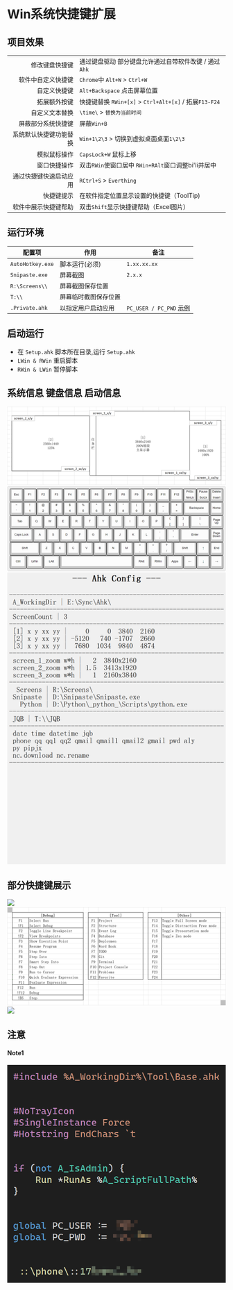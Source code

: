 # Win系统快捷键扩展



## 项目效果
|                        |                                                         |
|-----------------------:|:--------------------------------------------------------|
|         修改键盘快捷键 | 通过键盘驱动 部分键盘允许通过自带软件改键 / 通过`Ahk`   |
|     软件中自定义快捷键 | `Chrome`中  `Alt+W` > `Ctrl+W`                          |
|           自定义快捷键 | `Alt+Backspace` 点击屏幕位置                            |
|           拓展额外按键 | 快捷键替换  `RWin+[x]` > `Ctrl+Alt+[x]` / 拓展`F13-F24` |
|         自定义文本替换 | `\time\` > `替换为当前时间`                             |
|     屏蔽部分系统快捷键 | 屏蔽`Win+B`                                             |
| 系统默认快捷键功能替换 | `Win+1\2\3` > 切换到虚拟桌面桌面`1\2\3`                 |
|           模拟鼠标操作 | `CapsLock+W` 鼠标上移                                   |
|           窗口快捷操作 | 双击`RWin`使窗口居中  `RWin+RAlt`窗口调整bi'li并居中    |
| 通过快捷键快速启动应用 | `RCtrl+S` > `Everthing`                                 |
|             快捷键提示 | 在软件指定位置显示设置的快捷键（ToolTip)                |
|   软件中展示快捷键帮助 | 双击`Shift`显示快捷键帮助（Excel图片）                  |



## 运行环境
| 配置项           | 作用                 | 备注                              |
|------------------|----------------------|-----------------------------------|
| `AutoHotkey.exe` | 脚本运行(必须)       | `1.xx.xx.xx`                      |
| `Snipaste.exe`   | 屏幕截图             | `2.x.x`                           |
| `R:\Screens\\`   | 屏幕截图保存位置     |                                   |
| `T:\\`           | 屏幕临时截图保存位置 |                                   |
| `.Private.ahk`   | 以指定用户启动应用   | `PC_USER / PC_PWD` [示例](#Note1) |


## 启动运行
- 在 `Setup.ahk` 脚本所在目录,运行 `Setup.ahk`
- `LWin & RWin` 重启脚本
- `RWin & LWin` 暂停脚本



## 系统信息 键盘信息 启动信息
![](https://github.com/By2048/Ahk/raw/master/Image/Readme/Screen.png)
![](https://github.com/By2048/Ahk/raw/master/Image/Readme/Keyboard.png)
![](https://github.com/By2048/Ahk/raw/master/Image/Readme/Init.png)



## 部分快捷键展示
![](https://github.com/By2048/Ahk/raw/master/Image/RShift/Windows.png)
![](https://github.com/By2048/Ahk/raw/master/Image/RShift/PyCharm-Fxx.png)
![](https://github.com/By2048/Ahk/raw/master/Image/RShift/RCtrl.png)



## 注意
#### Note1
![](https://github.com/By2048/Ahk/raw/master/Image/Readme/Note_Private.png)
